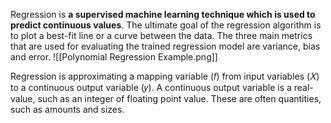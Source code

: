 Regression is **a supervised machine learning technique which is used to predict continuous values**. The ultimate goal of the regression algorithm is to plot a best-fit line or a curve between the data. The three main metrics that are used for evaluating the trained regression model are variance, bias and error.
![[Polynomial Regression Example.png]]

Regression is approximating a mapping variable (𝑓) from input variables (𝑋) to a continuous output variable (𝑦).
A continuous output variable is a real-value, such as an integer of floating point value. These are often quantities, such as amounts and sizes.